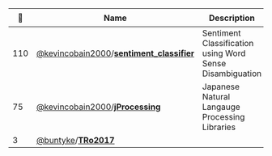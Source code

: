 |:star2: | Name | Description | 🌍|
|---|---|---|---|
|110|[@kevincobain2000](https://github.com/kevincobain2000)/[**sentiment_classifier**](https://github.com/kevincobain2000/sentiment_classifier)|Sentiment Classification using Word Sense Disambiguation||
|75|[@kevincobain2000](https://github.com/kevincobain2000)/[**jProcessing**](https://github.com/kevincobain2000/jProcessing)|Japanese Natural Langauge Processing Libraries||
|3|[@buntyke](https://github.com/buntyke)/[**TRo2017**](https://github.com/buntyke/TRo2017)|||

